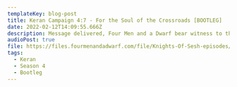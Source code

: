 ```yaml
---
templateKey: blog-post
title: Keran Campaign 4:7 - For the Soul of the Crossroads [BOOTLEG]
date: 2022-02-12T14:09:55.666Z
description: Message delivered, Four Men and a Dwarf bear witness to the final confrontation between Jeremiah Deephollow and Nahir Al’Amani at Calustovs wake. Will the night be stained with the blood of conflict or will the pen prove mightier than the sword?
audioPost: true
file: https://files.fourmenandadwarf.com/file/Knights-Of-Sesh-episodes/Season_4/Keran-60-BOOTLEG.mp3
tags:
  - Keran
  - Season 4
  - Bootleg
---
```

